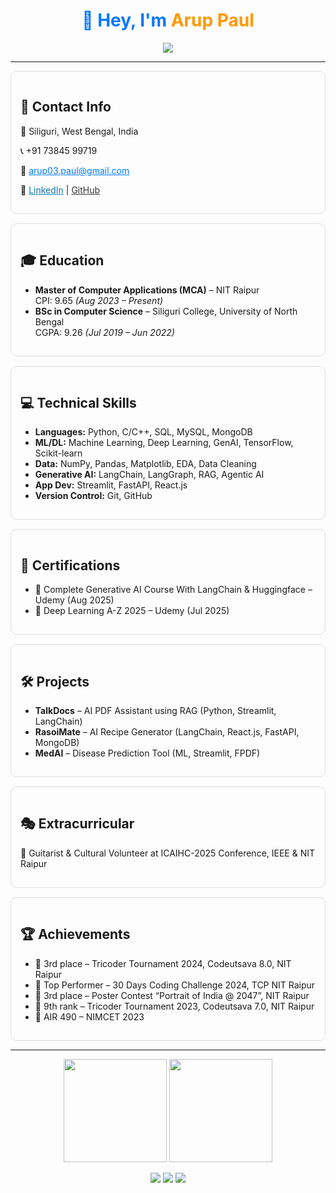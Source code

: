 <h1 align="center" style="color:#0078ff;">👋 Hey, I'm <span style="color:#ff9800;">Arup Paul</span></h1>

<p align="center">
  <img src="https://readme-typing-svg.herokuapp.com?size=24&color=00C0FF&center=true&vCenter=true&width=600&lines=MCA+Student+%40+NIT+Raipur;Data+Science+%26+ML+Enthusiast;Generative+AI+Explorer;Full-Stack+ML+App+Developer" />
</p>

<hr/>

<div style="border:1px solid #ddd; border-radius:10px; padding:15px; margin-bottom:15px;">
  <h2>📍 Contact Info</h2>
  <p>📍 Siliguri, West Bengal, India</p>
  <p>📞 +91 73845 99719</p>
  <p>📧 <a href="mailto:arup03.paul@gmail.com" style="color:#0078ff;">arup03.paul@gmail.com</a></p>
  <p>🔗 
    <a href="https://linkedin.com/in/YOUR-LINKEDIN" style="color:#0e76a8;">LinkedIn</a> | 
    <a href="https://github.com/Arup03NITRR" style="color:#333;">GitHub</a>
  </p>
</div>

<div style="border:1px solid #ddd; border-radius:10px; padding:15px; margin-bottom:15px;">
  <h2>🎓 Education</h2>
  <ul>
    <li><b>Master of Computer Applications (MCA)</b> – NIT Raipur <br/>CPI: 9.65 <i>(Aug 2023 – Present)</i></li>
    <li><b>BSc in Computer Science</b> – Siliguri College, University of North Bengal <br/>CGPA: 9.26 <i>(Jul 2019 – Jun 2022)</i></li>
  </ul>
</div>

<div style="border:1px solid #ddd; border-radius:10px; padding:15px; margin-bottom:15px;">
  <h2>💻 Technical Skills</h2>
  <ul>
    <li><b>Languages:</b> Python, C/C++, SQL, MySQL, MongoDB</li>
    <li><b>ML/DL:</b> Machine Learning, Deep Learning, GenAI, TensorFlow, Scikit-learn</li>
    <li><b>Data:</b> NumPy, Pandas, Matplotlib, EDA, Data Cleaning</li>
    <li><b>Generative AI:</b> LangChain, LangGraph, RAG, Agentic AI</li>
    <li><b>App Dev:</b> Streamlit, FastAPI, React.js</li>
    <li><b>Version Control:</b> Git, GitHub</li>
  </ul>
</div>

<div style="border:1px solid #ddd; border-radius:10px; padding:15px; margin-bottom:15px;">
  <h2>📜 Certifications</h2>
  <ul>
    <li>🏅 Complete Generative AI Course With LangChain & Huggingface – Udemy (Aug 2025)</li>
    <li>🏅 Deep Learning A-Z 2025 – Udemy (Jul 2025)</li>
  </ul>
</div>

<div style="border:1px solid #ddd; border-radius:10px; padding:15px; margin-bottom:15px;">
  <h2>🛠 Projects</h2>
  <ul>
    <li><b>TalkDocs</b> – AI PDF Assistant using RAG (Python, Streamlit, LangChain)</li>
    <li><b>RasoiMate</b> – AI Recipe Generator (LangChain, React.js, FastAPI, MongoDB)</li>
    <li><b>MedAI</b> – Disease Prediction Tool (ML, Streamlit, FPDF)</li>
  </ul>
</div>

<div style="border:1px solid #ddd; border-radius:10px; padding:15px; margin-bottom:15px;">
  <h2>🎭 Extracurricular</h2>
  <p>🎸 Guitarist & Cultural Volunteer at ICAIHC-2025 Conference, IEEE & NIT Raipur</p>
</div>

<div style="border:1px solid #ddd; border-radius:10px; padding:15px;">
  <h2>🏆 Achievements</h2>
  <ul>
    <li>🥉 3rd place – Tricoder Tournament 2024, Codeutsava 8.0, NIT Raipur</li>
    <li>🥇 Top Performer – 30 Days Coding Challenge 2024, TCP NIT Raipur</li>
    <li>🥉 3rd place – Poster Contest “Portrait of India @ 2047”, NIT Raipur</li>
    <li>🔹 9th rank – Tricoder Tournament 2023, Codeutsava 7.0, NIT Raipur</li>
    <li>🎯 AIR 490 – NIMCET 2023</li>
  </ul>
</div>

<hr/>

<p align="center">
  <img src="https://github-readme-stats.vercel.app/api?username=Arup03NITRR&show_icons=true&theme=tokyonight" height="165" />
  <img src="https://github-readme-streak-stats.herokuapp.com/?user=Arup03NITRR&theme=tokyonight" height="165" />
</p>

<p align="center">
  <a href="https://linkedin.com/in/YOUR-LINKEDIN"><img src="https://img.shields.io/badge/LinkedIn-0e76a8?style=for-the-badge&logo=linkedin&logoColor=white" /></a>
  <a href="https://github.com/Arup03NITRR"><img src="https://img.shields.io/badge/GitHub-333?style=for-the-badge&logo=github&logoColor=white" /></a>
  <a href="mailto:arup03.paul@gmail.com"><img src="https://img.shields.io/badge/Email-d14836?style=for-the-badge&logo=gmail&logoColor=white" /></a>
</p>

